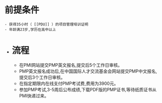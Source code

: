 # 前提条件
	- 获得35小时（ [[PDU]] ）的项目管理培训证明
	- 年龄满23岁,学历在高中以上
- # 流程
	- 在PMI网站提交PMP英文报名,提交后5个工作日审核。
	- PMP英文报名成功后,在中国国际人才交流基金会网站提交PMP中文报名,提交后3个工作日审核。
	- 在指定期限内在线支付PMP考试费,费用为3900元。
	- 参加PMP考试,3-5周后公布成绩,下载PDF版的PMP证书,等待纸质证书从PMI快递过来。